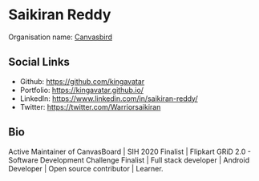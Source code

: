 # Saikiran Reddy
Organisation name:  <a href="https://github.com/Canvasbird">Canvasbird</a>


## Social Links
- Github: https://github.com/kingavatar
- Portfolio: https://kingavatar.github.io/
- LinkedIn: https://www.linkedin.com/in/saikiran-reddy/
- Twitter: https://twitter.com/Warriorsaikiran

## Bio
Active Maintainer of CanvasBoard | SIH 2020 Finalist | Flipkart GRiD 2.0 - Software Development Challenge Finalist | Full stack developer | Android Developer | Open source contributor | Learner.
